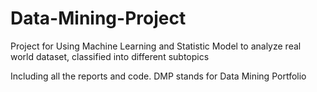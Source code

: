 # Data-Mining-Project
Project for Using Machine Learning and Statistic Model to analyze real world dataset, classified into different subtopics

Including all the reports and code. DMP stands for Data Mining Portfolio
